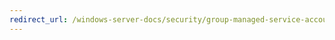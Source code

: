 ```yaml
---
redirect_url: /windows-server-docs/security/group-managed-service-accounts/security-options/system-settings-use-certificate-rules-on-windows-executables-for-software-restriction-policies.md
---
```

